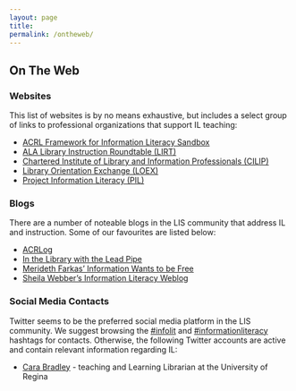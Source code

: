 ```yaml
---
layout: page
title: 
permalink: /ontheweb/
---
```


## On The Web

### Websites

This list of websites is by no means exhaustive, but includes a select group of links to professional organizations that support IL teaching:

* [ACRL Framework for Information Literacy Sandbox](http://sandbox.acrl.org/resources)
* [ALA Library Instruction Roundtable (LIRT)](http://www.ala.org/lirt/)
* [Chartered Institute of Library and Information Professionals (CILIP)](http://www.informationliteracy.org.uk/) 
* [Library Orientation Exchange (LOEX)](http://www.loex.org/index.php)
* [Project Information Literacy (PIL)](http://www.projectinfolit.org/)

### Blogs

There are a number of noteable blogs in the LIS community that address IL and instruction. Some of our favourites are listed below:

* [ACRLog](http://acrlog.org/)
* [In the Library with the Lead Pipe](http://inthelibrarywiththeleadpipe.org/) 
* [Merideth Farkas’ Information Wants to be Free](https://meredith.wolfwater.com/wordpress/)
* [Sheila Webber’s Information Literacy Weblog](http://information-literacy.blogspot.ca/)

### Social Media Contacts

Twitter seems to be the preferred social media platform in the LIS community. We suggest browsing the [#infolit](https://twitter.com/search?q=%23infolit&src=tyah) and [#informationliteracy](https://twitter.com/hashtag/informationliteracy?src=hash) hashtags for contacts. Otherwise, the following Twitter accounts are active and contain relevant information regarding IL:

* [Cara Bradley](https://twitter.com/carabradley17) - teaching and Learning Librarian at the University of Regina 

